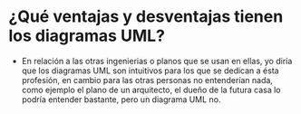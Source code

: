 # ¿Qué ventajas y desventajas tienen los diagramas UML?

* En relación a las otras ingenierias o planos que se usan en ellas, yo diría que los diagramas UML son intuitivos para los que se dedican a ésta profesión, en cambio para las otras personas no entenderían nada, como ejemplo el plano de un arquitecto, el dueño de la futura casa lo podría entender bastante, pero un diagrama UML no.
